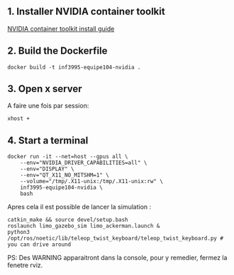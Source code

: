 ## 1. Installer NVIDIA container toolkit
[NVIDIA container toolkit install guide](https://docs.nvidia.com/datacenter/cloud-native/container-toolkit/install-guide.html)

## 2. Build the Dockerfile
```
docker build -t inf3995-equipe104-nvidia .
```

## 3. Open x server
A faire une fois par session:
```
xhost +
```

## 4. Start a terminal
```
docker run -it --net=host --gpus all \
    --env="NVIDIA_DRIVER_CAPABILITIES=all" \
    --env="DISPLAY" \
    --env="QT_X11_NO_MITSHM=1" \
    --volume="/tmp/.X11-unix:/tmp/.X11-unix:rw" \
    inf3995-equipe104-nvidia \
    bash
```

Apres cela il est possible de lancer la simulation :
```
catkin_make && source devel/setup.bash
roslaunch limo_gazebo_sim limo_ackerman.launch &
python3 /opt/ros/noetic/lib/teleop_twist_keyboard/teleop_twist_keyboard.py # you can drive around
```
PS: Des WARNING apparaitront dans la console, pour y remedier, fermez la fenetre rviz.

